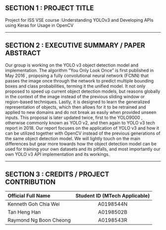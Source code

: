 ## SECTION 1 : PROJECT TITLE
Project for ISS VSE course :Understanding YOLOv3 and Developing APIs using Keras for Usage in OpenCV

---
## SECTION 2 : EXECUTIVE SUMMARY / PAPER ABSTRACT
Our group is working on the YOLO v3 object detection model and implementation. The algorithm “You Only Look Once” is first published in May 2016 , proposing a fully convolutional neural network (FCNN) that passes the image once through the network to predict multiple bounding boxes and class probabilities, terming it the unified model. It not only proposed to speed up current object detection models, but reasons globally in the context of the image instead of the previous sliding window or region-based techniques. Lastly, it is designed to learn the generalized representation of objects, which then allows for it to be retrained and applied to new domains and do not break as easily when provided unseen inputs.
This proposal is later updated twice, first to the YOLO9000 , otherwise commonly known as YOLO v2, and then again to YOLO v3 tech report  in 2018. 
Our report focuses on the application of YOLO v3 and how it can be utilized together with OpenCV instead of the previous generations of the same object detection model. We will lightly touch on the main differences but gear more towards how the object detection model can be used for training your own datasets and its pitfalls, and most importantly our own YOLO v3 API implementation and its workings.

---
## SECTION 3 : CREDITS / PROJECT CONTRIBUTION
| Official Full Name  | Student ID (MTech Applicable)  |
| :------------ |:---------------:|
| Kenneth Goh Chia Wei | A0198544N |
| Tan Heng Han | A0198502B |
| Raymond Ng Boon Cheong | A0198543R |